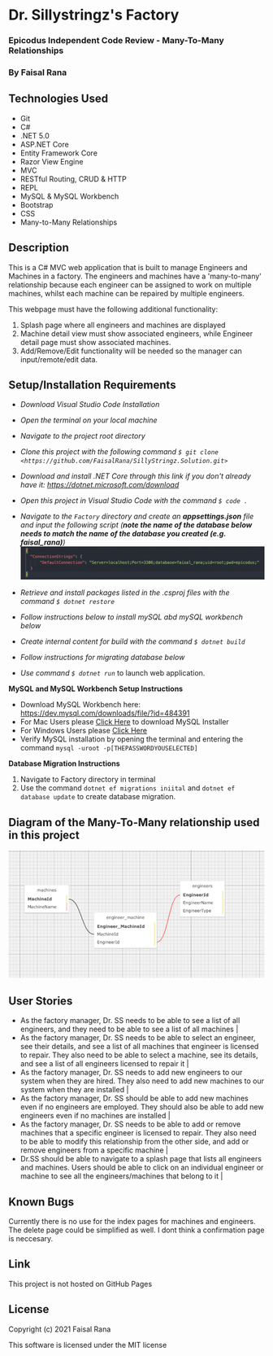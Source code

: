 # Dr. Sillystringz's Factory

### Epicodus Independent Code Review - Many-To-Many Relationships

### By Faisal Rana

## Technologies Used

* Git
* C#
* .NET 5.0
* ASP.NET Core
* Entity Framework Core
* Razor View Engine
* MVC
* RESTful Routing, CRUD & HTTP
* REPL
* MySQL & MySQL Workbench
* Bootstrap
* CSS
* Many-to-Many Relationships

## Description

This is a C# MVC web application that is built to manage Engineers and Machines in a factory.  The engineers and machines have a 'many-to-many' relationship because each engineer can be assigned to work on multiple machines, whilst each machine can be repaired by multiple engineers. 

This webpage must have the following additional functionality:
1.  Splash page where all engineers and machines are displayed
2.  Machine detail view must show associated engineers, while Engineer detail page must show associated machines. 
3. Add/Remove/Edit functionality will be needed so the manager can input/remote/edit data.


## Setup/Installation Requirements

* _Download Visual Studio Code Installation_
* _Open the terminal on your local machine_
* _Navigate to the project root directory_
* _Clone this project with the following command  `$ git clone <https://github.com/FaisalRana/SillyStringz.Solution.git>`_
* _Download and install .NET Core through this link if you don't already have it: https://dotnet.microsoft.com/download_
* _Open this project in Visual Studio Code with the command `$ code .`_
* _Navigate to the `Factory` directory and create an **appsettings.json** file and input the following script (**note the name of the database below needs to match the name of the database you created (e.g. faisal_rana)**)_
![Image of appsettings.json example](Factory/wwwroot/images/appsettings.json_test.png)

* _Retrieve and install packages listed in the .csproj files with the command `$ dotnet restore`_
* _Follow instructions below to install mySQL abd mySQL workbench below_
* _Create internal content for build with the command `$ dotnet build`_
* _Follow instructions for migrating database below_
* _Use command `$ dotnet run`_ to launch web application.

**MySQL and MySQL Workbench Setup Instructions**

* Download MySQL Workbench here: https://dev.mysql.com/downloads/file/?id=484391
* For Mac Users please [Click Here](https://dev.mysql.com/downloads/file/?id=484914) to download MySQL Installer
* For Windows Users please [Click Here](https://dev.mysql.com/downloads/file/?id=484919)
* Verify MySQL installation by opening the terminal and entering the command `mysql -uroot -p[THEPASSWORDYOUSELECTED]`

**Database Migration Instructions**
1. Navigate to Factory directory in terminal
2. Use the command `dotnet ef migrations iniital` and  `dotnet ef database update` to create database migration. 


## Diagram of the Many-To-Many relationship used in this project

![Image of SQL Designer](Factory/wwwroot/images/schema.png)


## User Stories 
 
- As the factory manager, Dr. SS needs to be able to see a list of all engineers, and they need to be able to see a list of all machines | 
- As the factory manager, Dr. SS needs to be able to select an engineer, see their details, and see a list of all machines that engineer is licensed to repair. They also need to be able to select a machine, see its details, and see a list of all engineers licensed to repair it | 
- As the factory manager, Dr. SS needs to add new engineers to our system when they are hired. They also need to add new machines to our system when they are installed | 
- As the factory manager, Dr. SS should be able to add new machines even if no engineers are employed. They should also be able to add new engineers even if no machines are installed | 
-  As the factory manager, Dr. SS needs to be able to add or remove machines that a specific engineer is licensed to repair. They also need to be able to modify this relationship from the other side, and add or remove engineers from a specific machine |
- Dr.SS should be able to navigate to a splash page that lists all engineers and machines. Users should be able to click on an individual engineer or machine to see all the engineers/machines that belong to it |

## Known Bugs

Currently there is no use for the index pages for machines and engineers.  The delete page could be simplified as well. I dont think a confirmation page is neccesary. 
## Link

This project is not hosted on GitHub Pages

## License

Copyright (c) 2021 Faisal Rana

This software is licensed under the MIT license

